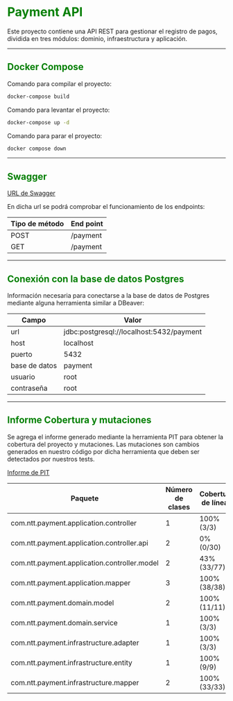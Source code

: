 # <span style="color: green;">Payment API</span>

Este proyecto contiene una API REST para gestionar el registro de pagos, dividida en tres módulos: dominio, infraestructura y aplicación.

___

## <span style="color: green;">Docker Compose</span>

Comando para compilar el proyecto:
```bash
docker-compose build
```

Comando para levantar el proyecto:
```bash
docker-compose up -d
```

Comando para parar el proyecto:
```bash
docker compose down
```
___

## <span style="color: green;">Swagger</span>

[URL de Swagger](http://localhost:8080/swagger-ui/index.html)

En dicha url se podrá comprobar el funcionamiento de los endpoints:

| Tipo de método | End point |
|----------------|-----------|
| POST           | /payment  |
| GET            | /payment  |

___

## <span style="color: green;">Conexión con la base de datos Postgres</span>

Información necesaria para conectarse a la base de datos de Postgres mediante alguna herramienta similar a DBeaver:

| Campo         | Valor                                    |
|---------------|------------------------------------------|
| url           | jdbc:postgresql://localhost:5432/payment |
| host          | localhost                                |
| puerto        | 5432                                     |
| base de datos | payment                                  |
| usuario       | root                                     |
| contraseña    | root                                     |

___

## <span style="color: green;">Informe Cobertura y mutaciones</span>

Se agrega el informe generado mediante la herramienta PIT para obtener la cobertura del proyecto y mutaciones.
Las mutaciones son cambios generados en nuestro código por dicha herramienta que deben ser detectados por nuestros tests.

[Informe de PIT](./report/index.html)

| Paquete                                      | Número de clases | Cobertura de líneas | Cobertura de mutaciones | Calidad de los tests |
|----------------------------------------------|------------------|---------------------|-------------------------|----------------------|
| com.ntt.payment.application.controller       | 1                | 100% (3/3)          | 100% (2/2)              | 100% (2/2)           |
| com.ntt.payment.application.controller.api   | 2                | 0% (0/30)           | 0% (0/13)               | 100% (0/0)           |        
| com.ntt.payment.application.controller.model | 2                | 43%  (33/77)        | 37% (15/41)             | 79% (15/19)          |
| com.ntt.payment.application.mapper           | 3                | 100% (38/38)        | 100% (21/21)            | 100% (21/21)         |
| com.ntt.payment.domain.model                 | 2                | 100% (11/11)        | 39% (31/80)             | 89% (31/35)          |
| com.ntt.payment.domain.service               | 1                | 100% (3/3)          | 100% (2/2)              | 100% (2/2)           |                  
| com.ntt.payment.infrastructure.adapter       | 1                | 100% (3/3)          | 100% (2/2)              | 100% (2/2)           |          
| com.ntt.payment.infrastructure.entity        | 1                | 100% (9/9)          | 10% (6/59)              | 100% (6/6)           |           
| com.ntt.payment.infrastructure.mapper        | 2                | 100% (33/33)        | 100% (14/14)            | 100% (14/14)         |
